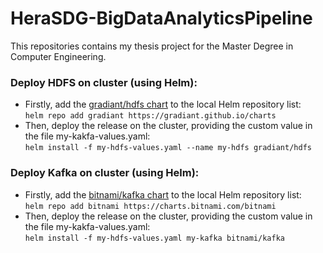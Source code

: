 # HeraSDG-BigDataAnalyticsPipeline
This repositories contains my thesis project for the Master Degree in Computer Engineering.


### Deploy HDFS on cluster (using Helm):  
- Firstly, add the [gradiant/hdfs chart](https://artifacthub.io/packages/helm/gradiant/hdfs) to the local Helm repository list:  
`helm repo add gradiant https://gradiant.github.io/charts`  
- Then, deploy the release on the cluster, providing the custom value in the file my-kakfa-values.yaml:  
`helm install -f my-hdfs-values.yaml --name my-hdfs gradiant/hdfs`  

### Deploy Kafka on cluster (using Helm):  


- Firstly, add the [bitnami/kafka chart](https://artifacthub.io/packages/helm/bitnami/kafka) to the local Helm repository list:  
`helm repo add bitnami https://charts.bitnami.com/bitnami`  
- Then, deploy the release on the cluster, providing the custom value in the file my-kakfa-values.yaml:  
`helm install -f my-hdfs-values.yaml my-kafka bitnami/kafka`  
